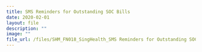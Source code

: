 ```yaml
---
title: SMS Reminders for Outstanding SOC Bills
date: 2020-02-01
layout: file
description: ""
image: ""
file_url: /files/SHM_FN018_SingHealth_SMS Reminders for Outstanding SOC Bills-combine.pdf
---
```


